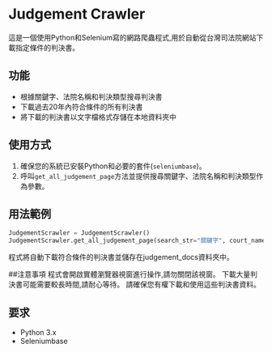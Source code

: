 # Judgement Crawler

這是一個使用Python和Selenium寫的網路爬蟲程式,用於自動從台灣司法院網站下載指定條件的判決書。

## 功能

- 根據關鍵字、法院名稱和判決類型搜尋判決書
- 下載過去20年內符合條件的所有判決書
- 將下載的判決書以文字檔格式存儲在本地資料夾中

## 使用方式

1. 確保您的系統已安裝Python和必要的套件(`seleniumbase`)。
2. 呼叫`get_all_judgement_page`方法並提供搜尋關鍵字、法院名稱和判決類型作為參數。

## 用法範例
```python
JudgementScrawler = JudgementScrawler()
JudgementScrawler.get_all_judgement_page(search_str="關鍵字", court_name='法院名稱', judgement_type='判決類型')
```
程式將自動下載符合條件的判決書並儲存在judgement_docs資料夾中。

##注意事項
程式會開啟實體瀏覽器視窗進行操作,請勿關閉該視窗。
下載大量判決書可能需要較長時間,請耐心等待。
請確保您有權下載和使用這些判決書資料。

## 要求
* Python 3.x
* Seleniumbase
